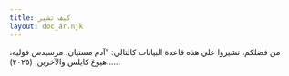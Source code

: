 ```yaml
---
title: كيف تشير
layout: doc_ar.njk
---
```


من فضلكم، تشيروا علي هذه قاعدة البيانات كالتالي:
"آدم مستيان، مرسيدس فوليه، هيوغ كايلس والآخرين. (٢٠٢٥)......
